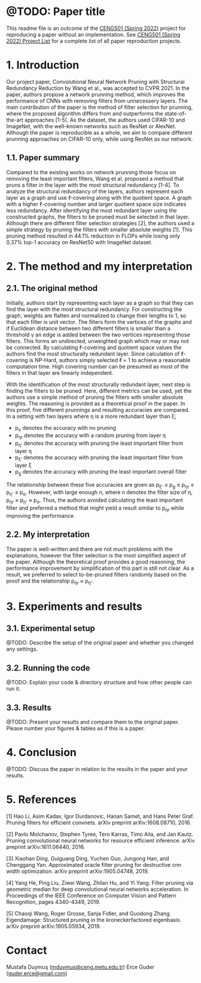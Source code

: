 # @TODO: Paper title

This readme file is an outcome of the [CENG501 (Spring 2022)](https://ceng.metu.edu.tr/~skalkan/DL/) project for reproducing a paper without an implementation. See [CENG501 (Spring 2022) Project List](https://github.com/CENG501-Projects/CENG501-Spring2022) for a complete list of all paper reproduction projects.

# 1. Introduction
Our project paper, Convolutional Neural Network Pruning with Structural Redundancy Reduction by Wang et al., was accepted to CVPR 2021. In the paper, authors propose a network prunning method, which improves the performance of CNNs with removing filters from unnecessery layers. The main contribution of the paper is the method of filter selection for prunning, where the proposed algorithm differs from and outperforms the state-of-the-art approaches [1-5]. As the dataset, the authors used CIFAR-10 and ImageNet, with the well-known networks such as ResNet or AlexNet. Although the paper is reproducible as a whole, we aim to compare different prunning approaches on CIFAR-10 only, while using ResNet as our network.

## 1.1. Paper summary

Compared to the existing works on network prunning those focus on removing the least important filters, Wang et al. proposed a method that pruns a filter in the layer with the most structural redundancy [1-4]. To analyze the structural redundancy of the layers, authors represent each layer as a graph and use ℓ-covering along with the quotient space. A graph with a higher ℓ-covering number and larger quotient space size indicates less redundancy. After identifying the most redundant layer using the constructed graphs, the filters to be pruned must be selected in that layer. Although there are different filter selection strategies [2], the authors used a simple strategy by pruning the filters with smaller absolute weights [1]. This pruning method resulted in 44.1% reduction in FLOPs while losing only 0.37% top-1 accuracy on ResNet50 with ImageNet dataset.   

# 2. The method and my interpretation

## 2.1. The original method

Initially, authors start by representing each layer as a graph so that they can find the layer with the most structural redundancy. For constructing the graph, weights are flatten and normalized to change their lengths to 1, so that each filter is unit vector. The filters form the vertices of the graphs and if Euclidean distance between two different filters is smaller than a threshold γ an edge is added between the two vertices representing those filters. This forms an undirected, unweighted graph which may or may not be connected. By calculating ℓ-covering and quotient space values the authors find the most structurally redundant layer. Since calculation of ℓ-covering is NP-Hard, authors simply selected ℓ = 1 to achieve a reasonable computation time. High covering number can be presumed as most of the filters in that layer are linearly independent.

With the identification of the most structurally redundant layer, next step is finding the filters to be pruned. Here, different metrics can be used, yet the authors use a simple method of pruning the filters with smaller absolute weights. The reasoning is provided as a theoretical proof in the paper. In this proof, five different prunnings and resulting accuracies are compared. In a setting with two layers where η is a more redundant layer than ξ;

- p<sub>o</sub> denotes the accuracy with no pruning
- p<sub>ηr</sub> denotes the accuracy with a random pruning from layer η
- p<sub>η'</sub> denotes the accuracy with pruning the least important filter from layer η
- p<sub>ξ'</sub> denotes the accuracy with pruning the least important filter from layer ξ
- p<sub>g</sub> denotes the accuracy with pruning the least important overall filter

The relationship between these five accuracies are given as p<sub>ξ'</sub> ≤ p<sub>g</sub> ≤ p<sub>ηr</sub> ≤ p<sub>η'</sub> ≤ p<sub>o</sub>. However, with large enough n, where n denotes the filter size of η, p<sub>ηr</sub> ≈ p<sub>η'</sub> ≈ p<sub>o</sub>. Thus, the authors avoided calculating the least important filter and preferred a method that might yield a result similar to p<sub>ηr</sub> while improving the performance. 

## 2.2. My interpretation 

The paper is well-written and there are not much problems with the explanations, however the filter selection is the most simplified aspect of the paper. Although the theoretical proof provides a good reasoning, the performance improvement by simplification of this part is still not clear. As a result, we preferred to select to-be-pruned filters randomly based on the proof and the relationship p<sub>ηr</sub> ≈ p<sub>η'</sub>.

# 3. Experiments and results

## 3.1. Experimental setup

@TODO: Describe the setup of the original paper and whether you changed any settings.

## 3.2. Running the code

@TODO: Explain your code & directory structure and how other people can run it.

## 3.3. Results

@TODO: Present your results and compare them to the original paper. Please number your figures & tables as if this is a paper.

# 4. Conclusion

@TODO: Discuss the paper in relation to the results in the paper and your results.

# 5. References

[1] Hao Li, Asim Kadav, Igor Durdanovic, Hanan Samet, and
Hans Peter Graf. Pruning filters for efficient convnets. arXiv
preprint arXiv:1608.08710, 2016.

[2]  Pavlo Molchanov, Stephen Tyree, Tero Karras, Timo Aila,
and Jan Kautz. Pruning convolutional neural networks for resource efficient inference. arXiv preprint arXiv:1611.06440,
2016.

[3] Xiaohan Ding, Guiguang Ding, Yuchen Guo, Jungong Han,
and Chenggang Yan. Approximated oracle filter pruning for destructive cnn width optimization. arXiv preprint
arXiv:1905.04748, 2019.

[4] Yang He, Ping Liu, Ziwei Wang, Zhilan Hu, and Yi Yang.
Filter pruning via geometric median for deep convolutional
neural networks acceleration. In Proceedings of the IEEE
Conference on Computer Vision and Pattern Recognition,
pages 4340–4349, 2019. 

[5] Chaoqi Wang, Roger Grosse, Sanja Fidler, and Guodong
Zhang. Eigendamage: Structured pruning in the kroneckerfactored eigenbasis. arXiv preprint arXiv:1905.05934, 2019.

# Contact

Mustafa Duymuş (mduymus@ceng.metu.edu.tr) 
Erce Guder     (guder.erce@gmail.com)
